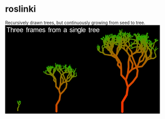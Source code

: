 # roslinki
Recursively drawn trees, but continuously growing from seed to tree.
![Three frames](ThreeFrames.png)
